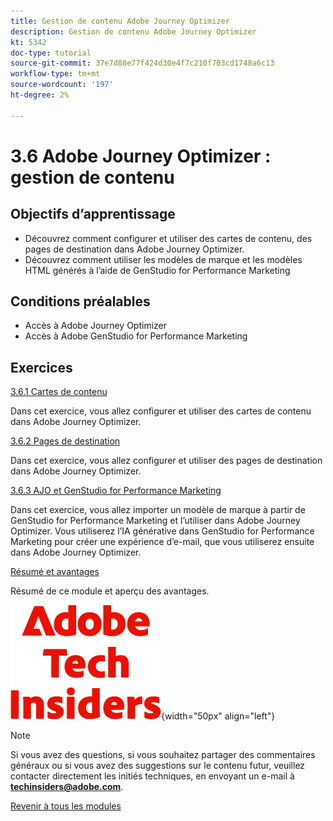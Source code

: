 ```yaml
---
title: Gestion de contenu Adobe Journey Optimizer
description: Gestion de contenu Adobe Journey Optimizer
kt: 5342
doc-type: tutorial
source-git-commit: 37e7d88e77f424d30e4f7c210f703cd1748a6c13
workflow-type: tm+mt
source-wordcount: '197'
ht-degree: 2%

---
```


# 3.6 Adobe Journey Optimizer : gestion de contenu

## Objectifs d’apprentissage

- Découvrez comment configurer et utiliser des cartes de contenu, des pages de destination dans Adobe Journey Optimizer.
- Découvrez comment utiliser les modèles de marque et les modèles HTML générés à l’aide de GenStudio for Performance Marketing

## Conditions préalables

- Accès à Adobe Journey Optimizer
- Accès à Adobe GenStudio for Performance Marketing

## Exercices

[3.6.1 Cartes de contenu](./ex1.md)

Dans cet exercice, vous allez configurer et utiliser des cartes de contenu dans Adobe Journey Optimizer.

[3.6.2 Pages de destination](./ex2.md)

Dans cet exercice, vous allez configurer et utiliser des pages de destination dans Adobe Journey Optimizer.

[3.6.3 AJO et GenStudio for Performance Marketing](./ex3.md)

Dans cet exercice, vous allez importer un modèle de marque à partir de GenStudio for Performance Marketing et l’utiliser dans Adobe Journey Optimizer. Vous utiliserez l’IA générative dans GenStudio for Performance Marketing pour créer une expérience d’e-mail, que vous utiliserez ensuite dans Adobe Journey Optimizer.

[Résumé et avantages](./summary.md)

Résumé de ce module et aperçu des avantages.

![Insiders de la technologie ](./../../../../assets/images/techinsiders.png){width="50px" align="left"}

>[!NOTE]
>
>Si vous avez des questions, si vous souhaitez partager des commentaires généraux ou si vous avez des suggestions sur le contenu futur, veuillez contacter directement les initiés techniques, en envoyant un e-mail à **techinsiders@adobe.com**.

[Revenir à tous les modules](./../../../../overview.md)
